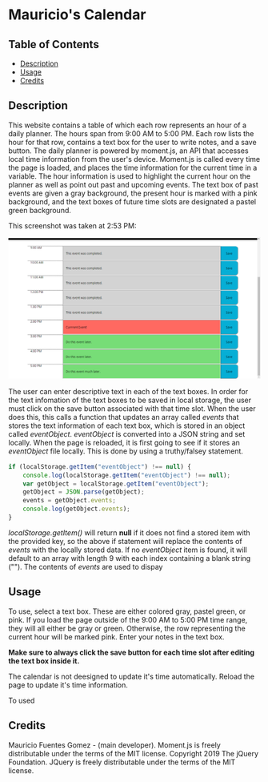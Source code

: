 # Mauricio's Calendar

## Table of Contents
* [Description](#description)
* [Usage](#usage)
* [Credits](#credits)

## Description

This website contains a table of which each row represents an hour of a daily planner. The hours span from 9:00 AM to 5:00 PM. Each row lists the hour for that row, contains a text box for the user to write notes, and a save button. The daily planner is powered by moment.js, an API that accesses local time information from the user's device. Moment.js is called every time the page is loaded, and places the time information for the current time in a variable. The hour information is used to highlight the current hour on the planner as well as point out past and upcoming events. The text box of past events are given a gray background, the present hour is marked with a pink background, and the text boxes of future time slots are designated a pastel green background.

This screenshot was taken at 2:53 PM:

![Event Color Coding](Assets/event-color-coding.png)

The user can enter descriptive text in each of the text boxes. In order for the text infomation of the text boxes to be saved in local storage, the user must click on the save button associated with that time slot. When the user does this, this calls a function that updates an array called *events* that stores the text information of each text box, which is stored in an object called *eventObject*. *eventObject* is converted into a JSON string and set locally. When the page is reloaded, it is first going to see if it stores an *eventObject* file locally. This is done by using a truthy/falsey statement.
```javascript
if (localStorage.getItem("eventObject") !== null) {
    console.log(localStorage.getItem("eventObject") !== null);
    var getObject = localStorage.getItem("eventObject");
    getObject = JSON.parse(getObject);
    events = getObject.events;
    console.log(getObject.events);
}
```
*localStorage.getItem()* will return **null** if it does not find a stored item with the provided key, so the above if statement will replace the contents of *events* with the locally stored data. If no *eventObject* item is found, it will default to an array with length 9 with each index containing a blank string (""). The contents of *events* are used to dispay

## Usage

To use, select a text box. These are either colored gray, pastel green, or pink. If you load the page outside of the 9:00 AM to 5:00 PM time range, they will all either be gray or green. Otherwise, the row representing the current hour will be marked pink. Enter your notes in the text box. 

**Make sure to always click the save button for each time slot after editing the text box inside it.**

The calendar is not deesigned to update it's time automatically. Reload the page to update it's time information.

To used

## Credits
Mauricio Fuentes Gomez - (main developer).
Moment.js is freely distributable under the terms of the MIT license.
Copyright 2019 The jQuery Foundation. JQuery is freely distributable under the terms of the MIT license.